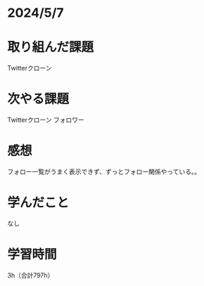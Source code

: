 # 2024/5/7
# 取り組んだ課題
Twitterクローン

# 次やる課題
Twitterクローン フォロワー

# 感想
フォロー一覧がうまく表示できず、ずっとフォロー関係やっている。。

# 学んだこと
なし

# 学習時間
3h（合計797h）
